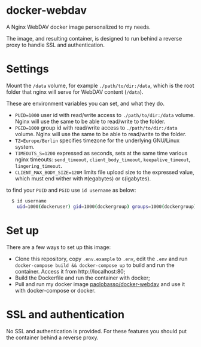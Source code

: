 # docker-webdav

A Nginx WebDAV docker image personalized to my needs.

The image, and resulting container, is designed to run behind a reverse proxy to handle SSL and authentication.

# Settings

Mount the `/data` volume, for example `./path/to/dir:/data`, which is the root folder that nginx will serve for WebDAV content (`/data`).

These are environment variables you can set, and what they do.

- `PUID=1000` user id with read/write access to `./path/to/dir:/data` volume. Nginx will use the same to be able to read/write to the folder.
- `PGID=1000` group id with read/write access to `./path/to/dir:/data` volume. Nginx will use the same to be able to read/write to the folder.
- `TZ=Europe/Berlin` specifies timezone for the underlying GNU/Linux system.
- `TIMEOUTS_S=1200` expressed as seconds, sets at the same time various nginx timeouts: `send_timeout`, `client_body_timeout`, `keepalive_timeout`, `lingering_timeout`.
- `CLIENT_MAX_BODY_SIZE=120M` limits file upload size to the expressed value, which must end wither with `M`(egabytes) or `G`(igabytes).

to find your `PUID` and `PGID` use `id username` as below:

```bash
  $ id username
    uid=1000(dockeruser) gid=1000(dockergroup) groups=1000(dockergroup)
```

# Set up

There are a few ways to set up this image:

- Clone this repository, copy `.env.example` to `.env`, edit the `.env` and run `docker-compose build && docker-compose up` to build and run the container. Access it from http://localhost:80;
- Build the Dockerfile and run the container with docker;
- Pull and run my docker image [paolobasso/docker-webdav](https://hub.docker.com/paolobasso/docker-webdav) and use it with docker-compose or docker.

# SSL and authentication

No SSL and authentication is provided. For these features you should put the container behind a reverse proxy. 
